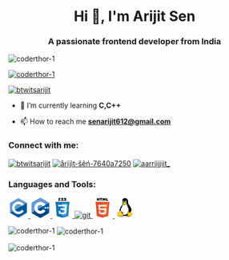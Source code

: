 <h1 align="center">Hi 👋, I'm Arijit Sen</h1>
<h3 align="center">A passionate frontend developer from India</h3>

<p align="left"> <img src="https://komarev.com/ghpvc/?username=coderthor-1&label=Profile%20views&color=0e75b6&style=flat" alt="coderthor-1" /> </p>

<p align="left"> <a href="https://github.com/ryo-ma/github-profile-trophy"><img src="https://github-profile-trophy.vercel.app/?username=coderthor-1" alt="coderthor-1" /></a> </p>

<p align="left"> <a href="https://twitter.com/btwitsarijit" target="blank"><img src="https://img.shields.io/twitter/follow/btwitsarijit?logo=twitter&style=for-the-badge" alt="btwitsarijit" /></a> </p>

- 🌱 I’m currently learning **C,C++**

- 📫 How to reach me **senarijit612@gmail.com**

<h3 align="left">Connect with me:</h3>
<p align="left">
<a href="https://twitter.com/btwitsarijit" target="blank"><img align="center" src="https://raw.githubusercontent.com/rahuldkjain/github-profile-readme-generator/master/src/images/icons/Social/twitter.svg" alt="btwitsarijit" height="30" width="40" /></a>
<a href="https://linkedin.com/in/årïjìt-šêń-7640a7250" target="blank"><img align="center" src="https://raw.githubusercontent.com/rahuldkjain/github-profile-readme-generator/master/src/images/icons/Social/linked-in-alt.svg" alt="årïjìt-šêń-7640a7250" height="30" width="40" /></a>
<a href="https://instagram.com/aarriijjiit_" target="blank"><img align="center" src="https://raw.githubusercontent.com/rahuldkjain/github-profile-readme-generator/master/src/images/icons/Social/instagram.svg" alt="aarriijjiit_" height="30" width="40" /></a>
</p>

<h3 align="left">Languages and Tools:</h3>
<p align="left"> <a href="https://www.cprogramming.com/" target="_blank" rel="noreferrer"> <img src="https://raw.githubusercontent.com/devicons/devicon/master/icons/c/c-original.svg" alt="c" width="40" height="40"/> </a> <a href="https://www.w3schools.com/cpp/" target="_blank" rel="noreferrer"> <img src="https://raw.githubusercontent.com/devicons/devicon/master/icons/cplusplus/cplusplus-original.svg" alt="cplusplus" width="40" height="40"/> </a> <a href="https://www.w3schools.com/css/" target="_blank" rel="noreferrer"> <img src="https://raw.githubusercontent.com/devicons/devicon/master/icons/css3/css3-original-wordmark.svg" alt="css3" width="40" height="40"/> </a> <a href="https://git-scm.com/" target="_blank" rel="noreferrer"> <img src="https://www.vectorlogo.zone/logos/git-scm/git-scm-icon.svg" alt="git" width="40" height="40"/> </a> <a href="https://www.w3.org/html/" target="_blank" rel="noreferrer"> <img src="https://raw.githubusercontent.com/devicons/devicon/master/icons/html5/html5-original-wordmark.svg" alt="html5" width="40" height="40"/> </a> <a href="https://www.linux.org/" target="_blank" rel="noreferrer"> <img src="https://raw.githubusercontent.com/devicons/devicon/master/icons/linux/linux-original.svg" alt="linux" width="40" height="40"/> </a> </p>

<p><img align="left" src="https://github-readme-stats.vercel.app/api/top-langs?username=coderthor-1&show_icons=true&locale=en&layout=compact" alt="coderthor-1" /></p>

<p>&nbsp;<img align="center" src="https://github-readme-stats.vercel.app/api?username=coderthor-1&show_icons=true&locale=en" alt="coderthor-1" /></p>

<p><img align="center" src="https://github-readme-streak-stats.herokuapp.com/?user=coderthor-1&" alt="coderthor-1" /></p>
